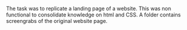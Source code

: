 The task was to replicate a landing page of a website. This was non functional to consolidate knowledge on html and CSS.
A folder contains screengrabs of the original website page.
